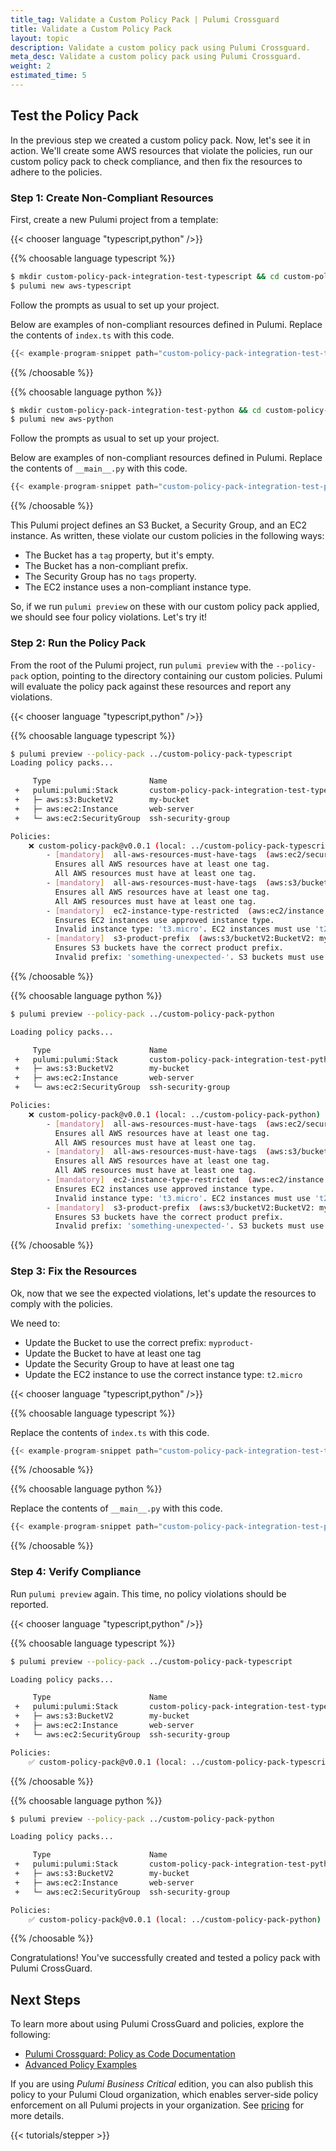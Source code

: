 ```yaml
---
title_tag: Validate a Custom Policy Pack | Pulumi Crossguard
title: Validate a Custom Policy Pack
layout: topic
description: Validate a custom policy pack using Pulumi Crossguard.
meta_desc: Validate a custom policy pack using Pulumi Crossguard.
weight: 2
estimated_time: 5
---
```


## Test the Policy Pack

In the previous step we created a custom policy pack. Now, let's see it in action. We'll create some AWS resources that violate the policies, run our custom policy pack to check compliance, and then fix the resources to adhere to the policies.

### Step 1: Create Non-Compliant Resources

First, create a new Pulumi project from a template:

{{< chooser language "typescript,python" />}}

{{% choosable language typescript %}}

```sh
$ mkdir custom-policy-pack-integration-test-typescript && cd custom-policy-pack-integration-test-typescript
$ pulumi new aws-typescript
```

Follow the prompts as usual to set up your project.

Below are examples of non-compliant resources defined in Pulumi. Replace the contents of `index.ts` with this code.

```typescript
{{< example-program-snippet path="custom-policy-pack-integration-test-typescript" file="index.non-compliant.ts" language="typescript" >}}
```

{{% /choosable %}}

{{% choosable language python %}}

```sh
$ mkdir custom-policy-pack-integration-test-python && cd custom-policy-pack-integration-test-python
$ pulumi new aws-python
```

Follow the prompts as usual to set up your project.

Below are examples of non-compliant resources defined in Pulumi. Replace the contents of `__main__.py` with this code.

```python
{{< example-program-snippet path="custom-policy-pack-integration-test-python" file="non-compliant.py" language="python" >}}
```

{{% /choosable %}}

This Pulumi project defines an S3 Bucket, a Security Group, and an EC2 instance. As written, these violate our custom policies in the following ways:

- The Bucket has a `tag` property, but it's empty.
- The Bucket has a non-compliant prefix.
- The Security Group has no `tags` property.
- The EC2 instance uses a non-compliant instance type.

So, if we run `pulumi preview` on these with our custom policy pack applied, we should see four policy violations. Let's try it!

### Step 2: Run the Policy Pack

From the root of the Pulumi project, run `pulumi preview` with the `--policy-pack` option, pointing to the directory containing our custom policies. Pulumi will evaluate the policy pack against these resources and report any violations.

{{< chooser language "typescript,python" />}}

{{% choosable language typescript %}}

```sh
$ pulumi preview --policy-pack ../custom-policy-pack-typescript
Loading policy packs...

     Type                      Name                                                Plan
 +   pulumi:pulumi:Stack       custom-policy-pack-integration-test-typescript-dev  create
 +   ├─ aws:s3:BucketV2        my-bucket                                           create
 +   ├─ aws:ec2:Instance       web-server                                          create
 +   └─ aws:ec2:SecurityGroup  ssh-security-group                                  create

Policies:
    ❌ custom-policy-pack@v0.0.1 (local: ../custom-policy-pack-typescript)
        - [mandatory]  all-aws-resources-must-have-tags  (aws:ec2/securityGroup:SecurityGroup: ssh-security-group)
          Ensures all AWS resources have at least one tag.
          All AWS resources must have at least one tag.
        - [mandatory]  all-aws-resources-must-have-tags  (aws:s3/bucketV2:BucketV2: my-bucket)
          Ensures all AWS resources have at least one tag.
          All AWS resources must have at least one tag.
        - [mandatory]  ec2-instance-type-restricted  (aws:ec2/instance:Instance: web-server)
          Ensures EC2 instances use approved instance type.
          Invalid instance type: 't3.micro'. EC2 instances must use 't2.micro' instance type.
        - [mandatory]  s3-product-prefix  (aws:s3/bucketV2:BucketV2: my-bucket)
          Ensures S3 buckets have the correct product prefix.
          Invalid prefix: 'something-unexpected-'. S3 buckets must use 'myproduct-' prefix.
```

{{% /choosable %}}

{{% choosable language python %}}

```sh
$ pulumi preview --policy-pack ../custom-policy-pack-python

Loading policy packs...

     Type                      Name                                            Plan
 +   pulumi:pulumi:Stack       custom-policy-pack-integration-test-python-dev  create
 +   ├─ aws:s3:BucketV2        my-bucket                                       create
 +   ├─ aws:ec2:Instance       web-server                                      create
 +   └─ aws:ec2:SecurityGroup  ssh-security-group                              create

Policies:
    ❌ custom-policy-pack@v0.0.1 (local: ../custom-policy-pack-python)
        - [mandatory]  all-aws-resources-must-have-tags  (aws:ec2/securityGroup:SecurityGroup: ssh-security-group)
          Ensures all AWS resources have at least one tag.
          All AWS resources must have at least one tag.
        - [mandatory]  all-aws-resources-must-have-tags  (aws:s3/bucketV2:BucketV2: my-bucket)
          Ensures all AWS resources have at least one tag.
          All AWS resources must have at least one tag.
        - [mandatory]  ec2-instance-type-restricted  (aws:ec2/instance:Instance: web-server)
          Ensures EC2 instances use approved instance type.
          Invalid instance type: 't3.micro'. EC2 instances must use 't2.micro' instance type.
        - [mandatory]  s3-product-prefix  (aws:s3/bucketV2:BucketV2: my-bucket)
          Ensures S3 buckets have the correct product prefix.
          Invalid prefix: 'something-unexpected-'. S3 buckets must use 'myproduct-' prefix.
```

{{% /choosable %}}

### Step 3: Fix the Resources

Ok, now that we see the expected violations, let's update the resources to comply with the policies.

We need to:

- Update the Bucket to use the correct prefix: `myproduct-`
- Update the Bucket to have at least one tag
- Update the Security Group to have at least one tag
- Update the EC2 instance to use the correct instance type: `t2.micro`

{{< chooser language "typescript,python" />}}

{{% choosable language typescript %}}

Replace the contents of `index.ts` with this code.

```python
{{< example-program-snippet path="custom-policy-pack-integration-test-typescript" file="index.ts" language="typescript" >}}
```

{{% /choosable %}}

{{% choosable language python %}}

Replace the contents of `__main__.py` with this code.

```python
{{< example-program-snippet path="custom-policy-pack-integration-test-python" file="__main__.py" language="python" >}}
```

{{% /choosable %}}

### Step 4: Verify Compliance

Run `pulumi preview` again. This time, no policy violations should be reported.

{{< chooser language "typescript,python" />}}

{{% choosable language typescript %}}

```sh
$ pulumi preview --policy-pack ../custom-policy-pack-typescript

Loading policy packs...

     Type                      Name                                                Plan
 +   pulumi:pulumi:Stack       custom-policy-pack-integration-test-typescript-dev  create
 +   ├─ aws:s3:BucketV2        my-bucket                                           create
 +   ├─ aws:ec2:Instance       web-server                                          create
 +   └─ aws:ec2:SecurityGroup  ssh-security-group                                  create

Policies:
    ✅ custom-policy-pack@v0.0.1 (local: ../custom-policy-pack-typescript)
```

{{% /choosable %}}

{{% choosable language python %}}

```sh
$ pulumi preview --policy-pack ../custom-policy-pack-python

Loading policy packs...

     Type                      Name                                            Plan
 +   pulumi:pulumi:Stack       custom-policy-pack-integration-test-python-dev  create
 +   ├─ aws:s3:BucketV2        my-bucket                                       create
 +   ├─ aws:ec2:Instance       web-server                                      create
 +   └─ aws:ec2:SecurityGroup  ssh-security-group                              create

Policies:
    ✅ custom-policy-pack@v0.0.1 (local: ../custom-policy-pack-python)
```

{{% /choosable %}}

Congratulations! You've successfully created and tested a policy pack with Pulumi CrossGuard.

## Next Steps

To learn more about using Pulumi CrossGuard and policies, explore the following:

- [Pulumi Crossguard: Policy as Code Documentation](https://www.pulumi.com/docs/guides/crossguard/)
- [Advanced Policy Examples](https://github.com/pulumi/examples/tree/master/policy)

If you are using *Pulumi Business Critical* edition, you can also publish this policy to your Pulumi Cloud organization, which enables server-side policy enforcement on all Pulumi projects in your organization. See [pricing](/pricing/) for more details.

{{< tutorials/stepper >}}
